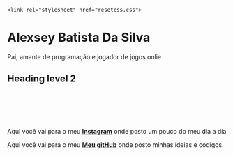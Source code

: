 <html>
    <title>Alexsey.Batista</title>
    
    <link rel="stylesheet" href="resetcss.css">

<body>

<h1><strong>Alexsey Batista Da Silva</strong></h1>

<p>Pai, amante de programação e jogador de jogos onlie </p>


<h2>Heading level 2</h2>




</br>
</br>
</br>
</br>
<footer>
<p>Aqui você vai para o meu <a href="https://www.instagram.com/alexsey.batista/"><strong>Instagram</strong></a> onde posto um pouco do meu dia a dia</p>

<p>Aqui você vai para o meu <a href="https://github.com/AlexseySilva"><strong>Meu gitHub</strong></a> onde posto minhas ideias e codigos.</p>

</footer>
</body>
</html>